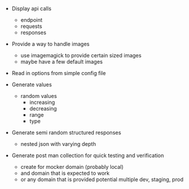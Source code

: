 - Display api calls 
	- endpoint
	- requests
	- responses

- Provide a way to handle images
	- use imagemagick to provide certain sized images
	- maybe have a few default images

- Read in options from simple config file

- Generate values
	- random values
		- increasing
		- decreasing
		- range
		- type

- Generate semi random structured responses
	- nested json with varying depth

- Generate post man collection for quick testing and verification
	- create for mocker domain (probably local)
	- and domain that is expected to work
	- or any domain that is provided potential multiple dev, staging, prod

